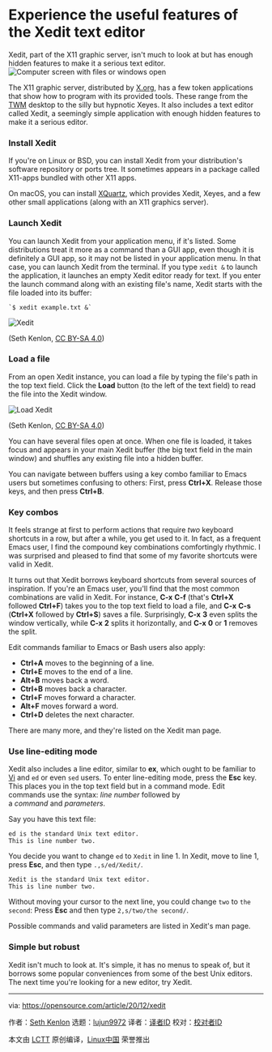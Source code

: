 [#]: collector: (lujun9972)
[#]: translator: (geekpi)
[#]: reviewer: ( )
[#]: publisher: ( )
[#]: url: ( )
[#]: subject: (Experience the useful features of the Xedit text editor)
[#]: via: (https://opensource.com/article/20/12/xedit)
[#]: author: (Seth Kenlon https://opensource.com/users/seth)

Experience the useful features of the Xedit text editor
======
Xedit, part of the X11 graphic server, isn't much to look at but has
enough hidden features to make it a serious text editor.
![Computer screen with files or windows open][1]

The X11 graphic server, distributed by [X.org][2], has a few token applications that show how to program with its provided tools. These range from the [TWM][3] desktop to the silly but hypnotic Xeyes. It also includes a text editor called Xedit, a seemingly simple application with enough hidden features to make it a serious editor.

### Install Xedit

If you're on Linux or BSD, you can install Xedit from your distribution's software repository or ports tree. It sometimes appears in a package called X11-apps bundled with other X11 apps.

On macOS, you can install [XQuartz][4], which provides Xedit, Xeyes, and a few other small applications (along with an X11 graphics server).

### Launch Xedit

You can launch Xedit from your application menu, if it's listed. Some distributions treat it more as a command than a GUI app, even though it is definitely a GUI app, so it may not be listed in your application menu. In that case, you can launch Xedit from the terminal. If you type `xedit &` to launch the application, it launches an empty Xedit editor ready for text. If you enter the launch command along with an existing file's name, Xedit starts with the file loaded into its buffer:


```
`$ xedit example.txt &`
```

![Xedit][5]

(Seth Kenlon, [CC BY-SA 4.0][6])

### Load a file

From an open Xedit instance, you can load a file by typing the file's path in the top text field. Click the **Load** button (to the left of the text field) to read the file into the Xedit window.

![Load Xedit][7]

(Seth Kenlon, [CC BY-SA 4.0][6])

You can have several files open at once. When one file is loaded, it takes focus and appears in your main Xedit buffer (the big text field in the main window) and shuffles any existing file into a hidden buffer.

You can navigate between buffers using a key combo familiar to Emacs users but sometimes confusing to others: First, press **Ctrl+X**. Release those keys, and then press **Ctrl+B**.

### Key combos

It feels strange at first to perform actions that require _two_ keyboard shortcuts in a row, but after a while, you get used to it. In fact, as a frequent Emacs user, I find the compound key combinations comfortingly rhythmic. I was surprised and pleased to find that some of my favorite shortcuts were valid in Xedit.

It turns out that Xedit borrows keyboard shortcuts from several sources of inspiration. If you're an Emacs user, you'll find that the most common combinations are valid in Xedit. For instance, **C-x** **C-f** (that's **Ctrl+X** followed **Ctrl+F**) takes you to the top text field to load a file, and **C-x** **C-s** (**Ctrl+X** followed by **Ctrl+S**) saves a file. Surprisingly, **C-x** **3** even splits the window vertically, while **C-x** **2** splits it horizontally, and **C-x** **0** or **1** removes the split.

Edit commands familiar to Emacs or Bash users also apply:

  * **Ctrl+A** moves to the beginning of a line.
  * **Ctrl+E** moves to the end of a line.
  * **Alt+B** moves back a word.
  * **Ctrl+B** moves back a character.
  * **Ctrl+F** moves forward a character.
  * **Alt+F** moves forward a word.
  * **Ctrl+D** deletes the next character.



There are many more, and they're listed on the Xedit man page.

### Use line-editing mode

Xedit also includes a line editor, similar to **ex**, which ought to be familiar to [Vi][8] and `ed` or even `sed` users. To enter line-editing mode, press the **Esc** key. This places you in the top text field but in a command mode. Edit commands use the syntax: _line number_ followed by a _command_ and _parameters_.

Say you have this text file:


```
ed is the standard Unix text editor.
This is line number two.
```

You decide you want to change `ed` to `Xedit` in line 1. In Xedit, move to line 1, press **Esc**, and then type `.,s/ed/Xedit/`.


```
Xedit is the standard Unix text editor.
This is line number two.
```

Without moving your cursor to the next line, you could change `two` to `the second`: Press **Esc** and then type `2,s/two/the second/`.

Possible commands and valid parameters are listed in Xedit's man page.

### Simple but robust

Xedit isn't much to look at. It's simple, it has no menus to speak of, but it borrows some popular conveniences from some of the best Unix editors. The next time you're looking for a new editor, try Xedit.

--------------------------------------------------------------------------------

via: https://opensource.com/article/20/12/xedit

作者：[Seth Kenlon][a]
选题：[lujun9972][b]
译者：[译者ID](https://github.com/译者ID)
校对：[校对者ID](https://github.com/校对者ID)

本文由 [LCTT](https://github.com/LCTT/TranslateProject) 原创编译，[Linux中国](https://linux.cn/) 荣誉推出

[a]: https://opensource.com/users/seth
[b]: https://github.com/lujun9972
[1]: https://opensource.com/sites/default/files/styles/image-full-size/public/lead-images/browser_screen_windows_files.png?itok=kLTeQUbY (Computer screen with files or windows open)
[2]: https://www.x.org/wiki/
[3]: https://opensource.com/article/19/12/twm-linux-desktop
[4]: http://xquartz.org
[5]: https://opensource.com/sites/default/files/uploads/xedit.jpeg (Xedit)
[6]: https://creativecommons.org/licenses/by-sa/4.0/
[7]: https://opensource.com/sites/default/files/uploads/xedit-load.jpg (Load Xedit)
[8]: https://opensource.com/article/20/12/vi-text-editor
